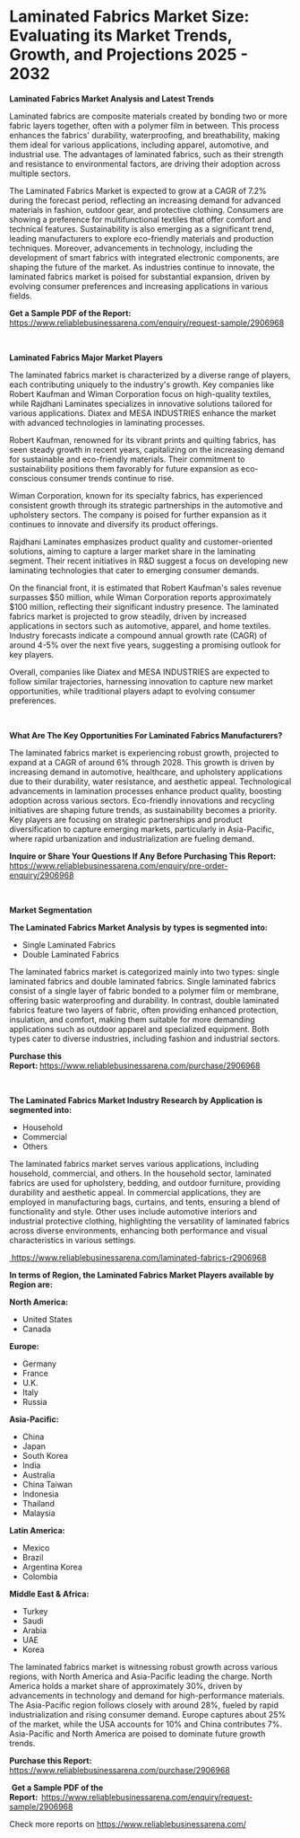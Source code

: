<p><h1>Laminated Fabrics Market Size: Evaluating its Market Trends, Growth, and Projections 2025 - 2032</h1></p><p><strong>Laminated Fabrics Market Analysis and Latest Trends</strong></p>
<p><p>Laminated fabrics are composite materials created by bonding two or more fabric layers together, often with a polymer film in between. This process enhances the fabrics' durability, waterproofing, and breathability, making them ideal for various applications, including apparel, automotive, and industrial use. The advantages of laminated fabrics, such as their strength and resistance to environmental factors, are driving their adoption across multiple sectors.</p><p>The Laminated Fabrics Market is expected to grow at a CAGR of 7.2% during the forecast period, reflecting an increasing demand for advanced materials in fashion, outdoor gear, and protective clothing. Consumers are showing a preference for multifunctional textiles that offer comfort and technical features. Sustainability is also emerging as a significant trend, leading manufacturers to explore eco-friendly materials and production techniques. Moreover, advancements in technology, including the development of smart fabrics with integrated electronic components, are shaping the future of the market. As industries continue to innovate, the laminated fabrics market is poised for substantial expansion, driven by evolving consumer preferences and increasing applications in various fields.</p></p>
<p><strong>Get a Sample PDF of the Report:&nbsp;</strong> <a href="https://www.reliablebusinessarena.com/enquiry/request-sample/2906968?utm_campaign=3041&utm_medium=2&utm_source=Github&utm_content=ia&utm_term=12032025&utm_id=laminated-fabrics">https://www.reliablebusinessarena.com/enquiry/request-sample/2906968</a></p>
<p>&nbsp;</p>
<p><strong>Laminated Fabrics Major Market Players</strong></p>
<p><p>The laminated fabrics market is characterized by a diverse range of players, each contributing uniquely to the industry's growth. Key companies like Robert Kaufman and Wiman Corporation focus on high-quality textiles, while Rajdhani Laminates specializes in innovative solutions tailored for various applications. Diatex and MESA INDUSTRIES enhance the market with advanced technologies in laminating processes.</p><p>Robert Kaufman, renowned for its vibrant prints and quilting fabrics, has seen steady growth in recent years, capitalizing on the increasing demand for sustainable and eco-friendly materials. Their commitment to sustainability positions them favorably for future expansion as eco-conscious consumer trends continue to rise.</p><p>Wiman Corporation, known for its specialty fabrics, has experienced consistent growth through its strategic partnerships in the automotive and upholstery sectors. The company is poised for further expansion as it continues to innovate and diversify its product offerings.</p><p>Rajdhani Laminates emphasizes product quality and customer-oriented solutions, aiming to capture a larger market share in the laminating segment. Their recent initiatives in R&D suggest a focus on developing new laminating technologies that cater to emerging consumer demands.</p><p>On the financial front, it is estimated that Robert Kaufman's sales revenue surpasses $50 million, while Wiman Corporation reports approximately $100 million, reflecting their significant industry presence. The laminated fabrics market is projected to grow steadily, driven by increased applications in sectors such as automotive, apparel, and home textiles. Industry forecasts indicate a compound annual growth rate (CAGR) of around 4-5% over the next five years, suggesting a promising outlook for key players.</p><p>Overall, companies like Diatex and MESA INDUSTRIES are expected to follow similar trajectories, harnessing innovation to capture new market opportunities, while traditional players adapt to evolving consumer preferences.</p></p>
<p>&nbsp;</p>
<p><strong>What Are The Key Opportunities For Laminated Fabrics Manufacturers?</strong></p>
<p><p>The laminated fabrics market is experiencing robust growth, projected to expand at a CAGR of around 6% through 2028. This growth is driven by increasing demand in automotive, healthcare, and upholstery applications due to their durability, water resistance, and aesthetic appeal. Technological advancements in lamination processes enhance product quality, boosting adoption across various sectors. Eco-friendly innovations and recycling initiatives are shaping future trends, as sustainability becomes a priority. Key players are focusing on strategic partnerships and product diversification to capture emerging markets, particularly in Asia-Pacific, where rapid urbanization and industrialization are fueling demand.</p></p>
<p><strong>Inquire or Share Your Questions If Any Before Purchasing This Report:</strong> <a href="https://www.reliablebusinessarena.com/enquiry/pre-order-enquiry/2906968?utm_campaign=3041&utm_medium=2&utm_source=Github&utm_content=ia&utm_term=12032025&utm_id=laminated-fabrics">https://www.reliablebusinessarena.com/enquiry/pre-order-enquiry/2906968</a></p>
<p>&nbsp;</p>
<p><strong>Market Segmentation</strong></p>
<p><strong>The Laminated Fabrics Market Analysis by types is segmented into:</strong></p>
<p><ul><li>Single Laminated Fabrics</li><li>Double Laminated Fabrics</li></ul></p>
<p><p>The laminated fabrics market is categorized mainly into two types: single laminated fabrics and double laminated fabrics. Single laminated fabrics consist of a single layer of fabric bonded to a polymer film or membrane, offering basic waterproofing and durability. In contrast, double laminated fabrics feature two layers of fabric, often providing enhanced protection, insulation, and comfort, making them suitable for more demanding applications such as outdoor apparel and specialized equipment. Both types cater to diverse industries, including fashion and industrial sectors.</p></p>
<p><strong>Purchase this Report:&nbsp;</strong><a href="https://www.reliablebusinessarena.com/purchase/2906968?utm_campaign=3041&utm_medium=2&utm_source=Github&utm_content=ia&utm_term=12032025&utm_id=laminated-fabrics">https://www.reliablebusinessarena.com/purchase/2906968</a></p>
<p>&nbsp;</p>
<p><strong>The Laminated Fabrics Market Industry Research by Application is segmented into:</strong></p>
<p><ul><li>Household</li><li>Commercial</li><li>Others</li></ul></p>
<p><p>The laminated fabrics market serves various applications, including household, commercial, and others. In the household sector, laminated fabrics are used for upholstery, bedding, and outdoor furniture, providing durability and aesthetic appeal. In commercial applications, they are employed in manufacturing bags, curtains, and tents, ensuring a blend of functionality and style. Other uses include automotive interiors and industrial protective clothing, highlighting the versatility of laminated fabrics across diverse environments, enhancing both performance and visual characteristics in various settings.</p></p>
<p><a href="https://www.reliablebusinessarena.com/laminated-fabrics-r2906968?utm_campaign=3041&utm_medium=2&utm_source=Github&utm_content=ia&utm_term=12032025&utm_id=laminated-fabrics">&nbsp;https://www.reliablebusinessarena.com/laminated-fabrics-r2906968</a></p>
<p><strong>In terms of Region, the Laminated Fabrics Market Players available by Region are:</strong></p>
<p>
    <p> <strong> North America: </strong>
        <ul>
            <li>United States</li>
            <li>Canada</li>
        </ul>
        </p> 
    <p> <strong> Europe: </strong>
        <ul>
            <li>Germany</li>
            <li>France</li>
            <li>U.K.</li>
            <li>Italy</li>
            <li>Russia</li>
        </ul>
        </p> 
    <p> <strong> Asia-Pacific: </strong>
        <ul>
            <li>China</li>
            <li>Japan</li>
            <li>South Korea</li>
            <li>India</li>
            <li>Australia</li>
            <li>China Taiwan</li>
            <li>Indonesia</li>
            <li>Thailand</li>
            <li>Malaysia</li>
        </ul>
        </p> 
    <p> <strong> Latin America: </strong>
        <ul>
            <li>Mexico</li>
            <li>Brazil</li>
            <li>Argentina Korea</li>
            <li>Colombia</li>
        </ul>
        </p> 
    <p> <strong> Middle East & Africa: </strong>
        <ul>
            <li>Turkey</li>
            <li>Saudi</li>
            <li>Arabia</li>
            <li>UAE</li>
            <li>Korea</li>
        </ul>
    </p>
    </p>
<p><p>The laminated fabrics market is witnessing robust growth across various regions, with North America and Asia-Pacific leading the charge. North America holds a market share of approximately 30%, driven by advancements in technology and demand for high-performance materials. The Asia-Pacific region follows closely with around 28%, fueled by rapid industrialization and rising consumer demand. Europe captures about 25% of the market, while the USA accounts for 10% and China contributes 7%. Asia-Pacific and North America are poised to dominate future growth trends.</p></p>
<p><strong>Purchase this Report: </strong><a href="https://www.reliablebusinessarena.com/purchase/2906968?utm_campaign=3041&utm_medium=2&utm_source=Github&utm_content=ia&utm_term=12032025&utm_id=laminated-fabrics">https://www.reliablebusinessarena.com/purchase/2906968</a></p>
<p>&nbsp;<strong>Get a Sample PDF of the Report:&nbsp;&nbsp;</strong><a href="https://www.reliablebusinessarena.com/enquiry/request-sample/2906968?utm_campaign=3041&utm_medium=2&utm_source=Github&utm_content=ia&utm_term=12032025&utm_id=laminated-fabrics">https://www.reliablebusinessarena.com/enquiry/request-sample/2906968</a></p>
<p><strong></strong></p>
<p>Check more reports on <a href="https://www.reliablebusinessarena.com/?utm_campaign=3041&utm_medium=2&utm_source=Github&utm_content=ia&utm_term=12032025&utm_id=laminated-fabrics">https://www.reliablebusinessarena.com/</a></p>